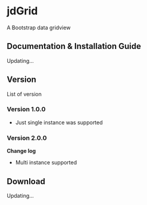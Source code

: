 # jdGrid
A Bootstrap data gridview
## Documentation & Installation Guide
Updating...
## Version
List of version
### Version 1.0.0
- Just single instance was supported
### Version 2.0.0
**Change log**
- Multi instance supported
## Download
Updating...